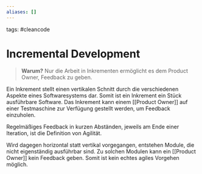 ```yaml
---
aliases: []
---
```

tags: #cleancode 

# Incremental Development

>**Warum?**
>Nur die Arbeit in Inkrementen ermöglicht es dem Product Owner, Feedback zu geben.

Ein Inkrement stellt einen vertikalen Schnitt durch die verschiedenen Aspekte eines Softwaresystems dar. Somit ist ein Inkrement ein Stück ausführbare Software. Das Inkrement kann einem [[Product Owner]] auf einer Testmaschine zur Verfügung gestellt werden, um Feedback einzuholen.

Regelmäßiges Feedback in kurzen Abständen, jeweils am Ende einer Iteration, ist die Definition von Agilität.

Wird dagegen horizontal statt vertikal vorgegangen, entstehen Module, die nicht eigenständig ausführbar sind. Zu solchen Modulen kann ein [[Product Owner]] kein Feedback geben. Somit ist kein echtes agiles Vorgehen möglich.